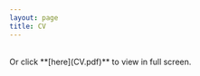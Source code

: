 ```yaml
---
layout: page
title: CV
---
```

<object type="application/pdf" data="CV.pdf" width="100%" height="800px"></object>




<br>
Or click **[here](CV.pdf)** to view in full screen.